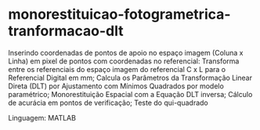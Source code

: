 # monorestituicao-fotogrametrica-tranformacao-dlt
Inserindo coordenadas de pontos de apoio no espaço imagem (Coluna x Linha) em pixel de pontos com coordenadas no referencial: Transforma entre os referenciais do espaço imagem do referencial C x L para o Referencial Digital em mm; Calcula os Parâmetros da Transformação Linear Direta (DLT) por Ajustamento com Mínimos Quadrados por modelo paramétrico; Monorestituição Espacial com a Equação DLT inversa; Cálculo de acurácia em pontos de verificação; Teste do qui-quadrado

Linguagem: MATLAB
